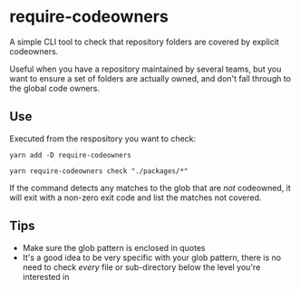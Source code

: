 # require-codeowners

A simple CLI tool to check that repository folders are covered by explicit codeowners.

Useful when you have a repository maintained by several teams, but you want to ensure a set of folders are actually owned, and don't fall through to the global code owners.

## Use

Executed from the respository you want to check:

`yarn add -D require-codeowners`

`yarn require-codeowners check "./packages/*"`

If the command detects any matches to the glob that are _not_ codeowned, it will exit with a non-zero exit code and list the matches not covered.

## Tips

- Make sure the glob pattern is enclosed in quotes
- It's a good idea to be very specific with your glob pattern, there is no need to check _every_ file or sub-directory below the level you're interested in
